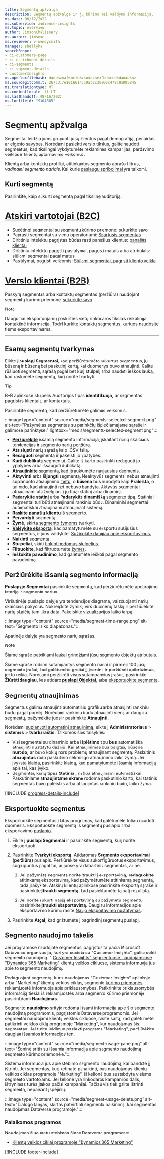 ```yaml
---
title: Segmentų apžvalga
description: Segmentų apžvalga ir jų kūrimo bei valdymo informacija.
ms.date: 08/12/2022
ms.subservice: audience-insights
ms.topic: overview
author: JimsonChalissery
ms.author: jimsonc
ms.reviewer: v-wendysmith
manager: shellyha
searchScope:
- ci-customers-page
- ci-enrichment-details
- ci-segments
- ci-segment-details
- customerInsights
ms.openlocfilehash: d4de3a6af6bc7d54305a23e3fbd3cc95d464d352
ms.sourcegitcommit: 267c317e10166146c9ac2c30560c479c9a005845
ms.translationtype: MT
ms.contentlocale: lt-LT
ms.lasthandoff: 08/16/2022
ms.locfileid: "9304805"
---
```

# <a name="segments-overview"></a>Segmentų apžvalga

Segmentai leidžia jums grupuoti jūsų klientus pagal demografiją, perlaidas ar elgesio savybes. Norėdami pasiekti verslo tikslus, galite naudoti segmentus, kad tikslingai vykdytumėte reklamines kampanijas, pardavimo veiklas ir klientų aptarnavimo veiksmus.

Klientų arba kontaktų profiliai, atitinkantys segmento aprašo filtrus, *vadinami segmento nariais*. Kai kurie [paslaugų apribojimai](/dynamics365/customer-insights/service-limits) yra taikomi.

## <a name="create-a-segment"></a>Kurti segmentą

Pasirinkite, kaip sukurti segmentą pagal tikslinę auditoriją.

# <a name="individual-consumers-b-to-c"></a>[Atskiri vartotojai (B2C)](#tab/b2c)

- Sudėtingi segmentai su segmentų kūrimo priemone: [sukurkite savo](segment-builder.md)
- Paprasti segmentai su vienu operatoriumi: [Spartusis segmentas](segment-quick.md)
- Dirbtiniu intelektu pagrįstas būdas rasti panašius klientus: [panašūs klientai](find-similar-customer-segments.md)
- Dirbtiniu intelektu pagrįsti pasiūlymai, pagrįsti matais arba atributais: [siūlomi segmentai pagal matus](suggested-segments.md)
- Pasiūlymai, pagrįsti veiklomis: [Siūlomi segmentai, pagrįsti kliento veikla](suggested-segments-activity.md)

# <a name="business-accounts-b-to-b"></a>[Verslo klientai (B2B)](#tab/b2b)

Paskyrų segmentas arba kontaktų segmentas (peržiūra) naudojant segmentų kūrimo priemonę: [sukurkite savo](segment-builder.md)

> [!NOTE]
> Daugumai eksportuojamų paskirties vietų rinkodaros tikslais reikalinga kontaktinė informacija. Todėl kurkite kontaktų segmentus, kuriuos naudosite tiems eksportavimams.

---

## <a name="manage-existing-segments"></a>Esamų segmentų tvarkymas

Eikite **į puslapį Segmentai**, kad peržiūrėtumėte sukurtus segmentus, jų būseną ir būseną bei paskutinį kartą, kai duomenys buvo atnaujinti. Galite rūšiuoti segmentų sąrašą pagal bet kurį stulpelį arba naudoti ieškos lauką, kad rastumėte segmentą, kurį norite tvarkyti.

> [!TIP]
> B–B aplinkose stulpelis Auditorijos tipas **identifikuoja,** ar segmentas pagrįstas klientais, ar kontaktais.

Pasirinkite segmentą, kad peržiūrėtumėte galimus veiksmus.

:::image type="content" source="media/segments-selected-segment.png" alt-text="Pažymėtas segmentas su parinkčių išplečiamajame sąraše ir galimose parinktyse." lightbox="media/segments-selected-segment.png":::

- [**Peržiūrėkite**](#view-segment-details) išsamią segmento informaciją, įskaitant narių skaičiaus tendencijas ir segmento narių peržiūrą.
- **Atsisiųsti** narių sąrašą kaip .CSV failą.
- **Redaguoti** segmentą ir pakeisti jo ypatybes.
- **Kurti dublikatą** segmentui. Galite iš karto pasirinkti redaguoti jo ypatybes arba išsaugoti dublikatą.
- [**Atnaujinkite**](#refresh-segments) segmentą, kad įtrauktumėte naujausius duomenis.
- **Aktyvinti** arba **Išjungti** segmentą. Neaktyvūs segmentai nebus atnaujinti suplanuoto atnaujinimo [metu](schedule-refresh.md), o **būsena** bus nurodyta kaip **Praleista**, o tai rodo, kad atnaujinti net nebuvo bandyta. Aktyvūs segmentai atnaujinami atsižvelgiant į jų tipą: statinį arba dinaminį.
- **Padarykite statinį** arba **Padarykite dinamišką** segmento tipą. Statiniai segmentai turi būti atnaujinami rankiniu būdu. Dinaminiai segmentai automatiškai atnaujinami atnaujinant sistemą.
- [**Raskite panašių klientų**](find-similar-customer-segments.md) iš segmento.
- **Pervardyti** segmentą.
- **Žymė**, skirta [segmento žymoms](work-with-tags-columns.md#manage-tags) tvarkyti.
- [**Valdykite eksportą**](#export-segments), kad pamatytumėte su eksportu susijusius segmentus, ir juos valdykite. [Sužinokite daugiau apie eksportavimus.](export-destinations.md)
- **Naikinti** segmentą.
- **Stulpeliai**, skirti [tinkinti rodomus stulpelius](work-with-tags-columns.md#customize-columns).
- **Filtruokite**, kad filtruotumėte [žymes](work-with-tags-columns.md#filter-on-tags).
- **Ieškokite pavadinimo**, kad galėtumėte ieškoti pagal segmento pavadinimą.

## <a name="view-segment-details"></a>Peržiūrėkite išsamią segmento informaciją

**Puslapyje Segmentai** pasirinkite segmentą, kad peržiūrėtumėte apdorojimo istoriją ir segmento narius.

Viršutinėje puslapio dalyje yra tendencijos diagrama, vaizduojanti narių skaičiaus pokyčius. Nukreipkite žymiklį virš duomenų taškų ir peržiūrėkite narių skaičių tam tikra data. Pakeiskite vizualizacijos laiko tarpą.

:::image type="content" source="media/segment-time-range.png" alt-text="Segmento laiko diapazonas.":::

Apatinėje dalyje yra segmento narių sąrašas.

> [!NOTE]
> Šiame sąraše pateikiami laukai grindžiami jūsų segmento objektų atributais.
>
> Šiame sąraše rodomi sutampantys segmento nariai ir pirmieji 100 jūsų segmento įrašai, kad galėtumėte greitai jį įvertinti ir peržiūrėti apibrėžimus, jei to reikia. Norėdami peržiūrėti visus sutampančius įrašus, pasirinkite **Žiūrėti daugiau**, kas atidaro [**puslapį Objektai**](entities.md), arba [eksportuokite segmentą](export-destinations.md).

## <a name="refresh-segments"></a>Segmentų atnaujinimas

Segmentus galima atnaujinti automatiniu grafiku arba atnaujinti rankiniu būdu pagal poreikį. Norėdami rankiniu būdu atnaujinti vieną ar daugiau segmentų, pažymėkite juos ir pasirinkite **Atnaujinti**.

Norėdami [suplanuoti automatinį atnaujinimą](schedule-refresh.md), eikite į **Administratoriaus** > **sistemos** > **tvarkaraštis**. Taikomos šios taisyklės:

- Visi segmentai su dinaminio arba **išplėtimo** tipu **bus** automatiškai atnaujinti nustatytu dažniu. Kai atnaujinimas bus baigtas, būsena **nurodo,** ar buvo kokių nors problemų atnaujinant segmentą. Paskutinis **atnaujintas** rodo paskutinio sėkmingo atnaujinimo laiko žymą. Jei įvyksta klaida, pasirinkite klaidą, kad pamatytumėte išsamią informaciją apie tai, kas įvyko.
- Segmentai, kurių tipas **Statinis** *, nebus* atnaujinami automatiškai. Paskutiniame **atnaujintame ekrane** rodoma paskutinio karto, kai statinis segmentas buvo paleistas arba atnaujintas rankiniu būdu, laiko žyma.

[!INCLUDE [progress-details-include](includes/progress-details-pane.md)]

## <a name="export-segments"></a>Eksportuokite segmentus

Eksportuokite segmentus į kitas programas, kad galėtumėte toliau naudoti duomenis. Eksportuokite segmentą iš segmentų puslapio arba eksportavimo [puslapio](export-destinations.md).

1. Eikite į **puslapį Segmentai** ir pasirinkite segmentą, kurį norite eksportuoti.

1. Pasirinkite **Tvarkyti eksportą**. Atidaromas **Segmento eksportavimai (peržiūra)** puslapis. Peržiūrėkite visus sukonfigūruotus eksportavimus, sugrupuotus pagal tai, ar juose yra dabartinis segmentas, ar ne.

   1. Jei pažymėtą segmentą norite įtraukti į eksportavimą, **redaguokite** atitinkamą eksportavimą, kad pažymėtumėte atitinkamą segmentą, tada įrašykite. Atskirų klientų aplinkose pasirinkite eksportą sąraše ir pasirinkite **Įtraukti segmentą**, kad pasiektumėte tą patį rezultatą.

   1. Jei norite sukurti naują eksportavimą su pažymėtu segmentu, pasirinkite **Įtraukti eksportavimą**. Daugiau informacijos apie eksportavimo kūrimą rasite [Naujo eksportavimo nustatymas](export-destinations.md#set-up-a-new-export).

1. Pasirinkite **Atgal**, kad grįžtumėte į pagrindinį segmentų puslapį.

## <a name="track-usage-of-a-segment"></a>Segmento naudojimo takelis

Jei programose naudojate segmentus, pagrįstus ta pačia Microsoft Dataverse organizacija, kuri yra susieta su "Customer Insights", galite sekti segmento naudojimą. " [Customer Insights" segmentuose, naudojamuose "Dynamics 365 Marketing"](/dynamics365/marketing/real-time-marketing-ci-profile) klientų veiklos cikluose, sistema informuoja jus apie to segmento naudojimą.

Redaguojant segmentą, kuris naudojamas "Customer Insights" aplinkoje arba "Marketing" klientų veiklos ciklas, segmento [kūrimo priemonės](segment-builder.md) reklamjuostė informuoja apie priklausomybes. Patikrinkite priklausomybės informaciją tiesiai iš reklamjuostės arba segmento kūrimo priemonėje pasirinkdami **Naudojimas**.

Segmento **naudojimo** srityje rodoma išsami informacija apie šio segmento naudojimą programomis, pagrįstomis Dataverse programomis. Jei segmentai naudojami klientų veiklos cikluose, rasite saitą, kad galėtumėte patikrinti veiklos ciklą programoje "Marketing", kur naudojamas šis segmentas. Jei turite leidimus pasiekti programą "Marketing", peržiūrėkite daugiau išsamios informacijos ten.

:::image type="content" source="media/segment-usage-pane.png" alt-text="Šoninė sritis su išsamia informacija apie segmento naudojimą segmento kūrimo priemonėje.":::

Sistema informuoja jus apie stebimo segmento naudojimą, kai bandote jį ištrinti. Jei segmentas, kurį ketinate panaikinti, bus naudojamas klientų veiklos ciklas programoje "Marketing", ši kelionė bus sustabdyta visiems segmento vartotojams. Jei kelionė yra rinkodaros kampanijos dalis, ištrynimas turės įtakos pačiai kampanijai. Tačiau vis tiek galite ištrinti segmentą, nepaisant įspėjimų.

:::image type="content" source="media/segment-usage-delete.png" alt-text="Dialogo langas, skirtas patvirtinti segmento naikinimą, kai segmentas naudojamas Dataverse programoje.":::

### <a name="supported-apps"></a>Palaikomos programos

Naudojimas šiuo metu stebimas šiose Dataverse programose:

- [Klientų veiklos ciklai programoje "Dynamics 365 Marketing"](/dynamics365/marketing/real-time-marketing-ci-profile)

[!INCLUDE [footer-include](includes/footer-banner.md)]

